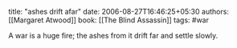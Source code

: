 
title: "ashes drift afar"
date: 2006-08-27T16:46:25+05:30
authors: [[Margaret Atwood]]
book: [[The Blind Assassin]]
tags: #war

A war is a huge fire; the ashes from it drift far and settle slowly.
